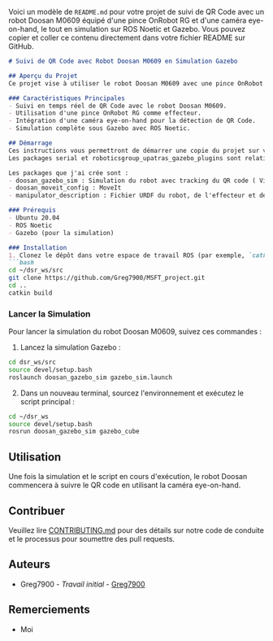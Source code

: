 Voici un modèle de `README.md` pour votre projet de suivi de QR Code avec un robot Doosan M0609 équipé d'une pince OnRobot RG et d'une caméra eye-on-hand, le tout en simulation sur ROS Noetic et Gazebo. Vous pouvez copier et coller ce contenu directement dans votre fichier README sur GitHub.

```markdown
# Suivi de QR Code avec Robot Doosan M0609 en Simulation Gazebo

## Aperçu du Projet
Ce projet vise à utiliser le robot Doosan M0609 avec une pince OnRobot RG et une caméra eye-on-hand pour suivre un QR code en temps réel. Il est développé sur ROS Noetic et Ubuntu 20.04, avec une simulation dans Gazebo.

### Caractéristiques Principales
- Suivi en temps réel de QR Code avec le robot Doosan M0609.
- Utilisation d'une pince OnRobot RG comme effecteur.
- Intégration d'une caméra eye-on-hand pour la détection de QR Code.
- Simulation complète sous Gazebo avec ROS Noetic.

## Démarrage
Ces instructions vous permettront de démarrer une copie du projet sur votre machine locale à des fins de développement et de test.
Les packages serial et roboticsgroup_upatras_gazebo_plugins sont relatifs au doosan et OnRobot 

Les packages que j'ai crée sont : 
- doosan_gazebo_sim : Simulation du robot avec tracking du QR code ( Visp_Auto_tracker)
- doosan_moveit_config : MoveIt
- manipulator_description : Fichier URDF du robot, de l'effecteur et de la camera

### Prérequis
- Ubuntu 20.04
- ROS Noetic
- Gazebo (pour la simulation)

### Installation
1. Clonez le dépôt dans votre espace de travail ROS (par exemple, `catkin_ws`):
```bash
cd ~/dsr_ws/src
git clone https://github.com/Greg7900/MSFT_project.git
cd ..
catkin build 
```

### Lancer la Simulation
Pour lancer la simulation du robot Doosan M0609, suivez ces commandes :

1. Lancez la simulation Gazebo :
```bash
cd dsr_ws/src
source devel/setup.bash
roslaunch doosan_gazebo_sim gazebo_sim.launch
```

2. Dans un nouveau terminal, sourcez l'environnement et exécutez le script principal :
```bash
cd ~/dsr_ws
source devel/setup.bash
rosrun doosan_gazebo_sim gazebo_cube
```

## Utilisation
Une fois la simulation et le script en cours d'exécution, le robot Doosan commencera à suivre le QR code en utilisant la caméra eye-on-hand.

## Contribuer
Veuillez lire [CONTRIBUTING.md](lien-vers-votre-fichier-de-contribution) pour des détails sur notre code de conduite et le processus pour soumettre des pull requests.

## Auteurs
- Greg7900 - *Travail initial* - [Greg7900](https://github.com/Greg7900)


## Remerciements
- Moi
